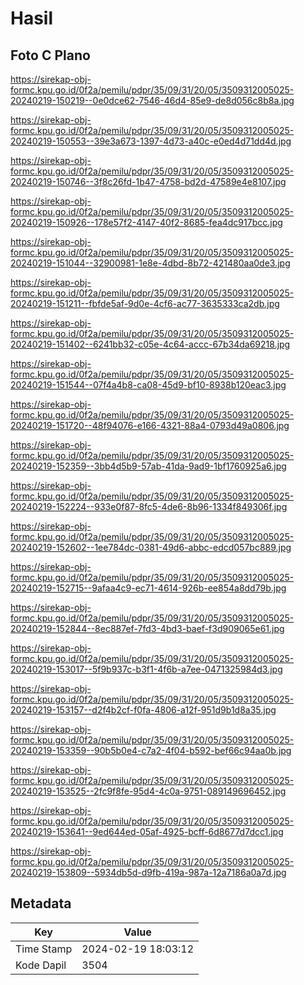 # Hasil

## Foto C Plano

https://sirekap-obj-formc.kpu.go.id/0f2a/pemilu/pdpr/35/09/31/20/05/3509312005025-20240219-150219--0e0dce62-7546-46d4-85e9-de8d056c8b8a.jpg

https://sirekap-obj-formc.kpu.go.id/0f2a/pemilu/pdpr/35/09/31/20/05/3509312005025-20240219-150553--39e3a673-1397-4d73-a40c-e0ed4d71dd4d.jpg

https://sirekap-obj-formc.kpu.go.id/0f2a/pemilu/pdpr/35/09/31/20/05/3509312005025-20240219-150746--3f8c26fd-1b47-4758-bd2d-47589e4e8107.jpg

https://sirekap-obj-formc.kpu.go.id/0f2a/pemilu/pdpr/35/09/31/20/05/3509312005025-20240219-150926--178e57f2-4147-40f2-8685-fea4dc917bcc.jpg

https://sirekap-obj-formc.kpu.go.id/0f2a/pemilu/pdpr/35/09/31/20/05/3509312005025-20240219-151044--32900981-1e8e-4dbd-8b72-421480aa0de3.jpg

https://sirekap-obj-formc.kpu.go.id/0f2a/pemilu/pdpr/35/09/31/20/05/3509312005025-20240219-151211--fbfde5af-9d0e-4cf6-ac77-3635333ca2db.jpg

https://sirekap-obj-formc.kpu.go.id/0f2a/pemilu/pdpr/35/09/31/20/05/3509312005025-20240219-151402--6241bb32-c05e-4c64-accc-67b34da69218.jpg

https://sirekap-obj-formc.kpu.go.id/0f2a/pemilu/pdpr/35/09/31/20/05/3509312005025-20240219-151544--07f4a4b8-ca08-45d9-bf10-8938b120eac3.jpg

https://sirekap-obj-formc.kpu.go.id/0f2a/pemilu/pdpr/35/09/31/20/05/3509312005025-20240219-151720--48f94076-e166-4321-88a4-0793d49a0806.jpg

https://sirekap-obj-formc.kpu.go.id/0f2a/pemilu/pdpr/35/09/31/20/05/3509312005025-20240219-152359--3bb4d5b9-57ab-41da-9ad9-1bf1760925a6.jpg

https://sirekap-obj-formc.kpu.go.id/0f2a/pemilu/pdpr/35/09/31/20/05/3509312005025-20240219-152224--933e0f87-8fc5-4de6-8b96-1334f849306f.jpg

https://sirekap-obj-formc.kpu.go.id/0f2a/pemilu/pdpr/35/09/31/20/05/3509312005025-20240219-152602--1ee784dc-0381-49d6-abbc-edcd057bc889.jpg

https://sirekap-obj-formc.kpu.go.id/0f2a/pemilu/pdpr/35/09/31/20/05/3509312005025-20240219-152715--9afaa4c9-ec71-4614-926b-ee854a8dd79b.jpg

https://sirekap-obj-formc.kpu.go.id/0f2a/pemilu/pdpr/35/09/31/20/05/3509312005025-20240219-152844--8ec887ef-7fd3-4bd3-baef-f3d909065e61.jpg

https://sirekap-obj-formc.kpu.go.id/0f2a/pemilu/pdpr/35/09/31/20/05/3509312005025-20240219-153017--5f9b937c-b3f1-4f6b-a7ee-0471325984d3.jpg

https://sirekap-obj-formc.kpu.go.id/0f2a/pemilu/pdpr/35/09/31/20/05/3509312005025-20240219-153157--d2f4b2cf-f0fa-4806-a12f-951d9b1d8a35.jpg

https://sirekap-obj-formc.kpu.go.id/0f2a/pemilu/pdpr/35/09/31/20/05/3509312005025-20240219-153359--90b5b0e4-c7a2-4f04-b592-bef66c94aa0b.jpg

https://sirekap-obj-formc.kpu.go.id/0f2a/pemilu/pdpr/35/09/31/20/05/3509312005025-20240219-153525--2fc9f8fe-95d4-4c0a-9751-089149696452.jpg

https://sirekap-obj-formc.kpu.go.id/0f2a/pemilu/pdpr/35/09/31/20/05/3509312005025-20240219-153641--9ed644ed-05af-4925-bcff-6d8677d7dcc1.jpg

https://sirekap-obj-formc.kpu.go.id/0f2a/pemilu/pdpr/35/09/31/20/05/3509312005025-20240219-153809--5934db5d-d9fb-419a-987a-12a7186a0a7d.jpg


## Metadata

| Key        | Value               |
| ---------- | ------------------- |
| Time Stamp | 2024-02-19 18:03:12 |
| Kode Dapil | 3504                |



